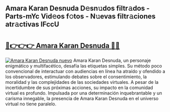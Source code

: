## Amara Karan Desnuda D𝚎sn𝚞dos filtr𝚊dos - Parts-mYc Vid𝚎os f𝚘tos - N𝚞evas filtr𝚊ciones atr𝚊ctivas lFccU

# <h2><a href="http://mb1ijl.tromn.icu/?c=Amara+Karan+Desnuda">🔗👉👉👉 Amara Karan Desnuda 🔗🔗</a></h2>

[![Amara Karan Desnuda nuevo](https://i.imgur.com/pEAQMta.gif)](http://mb1ijl.tromn.icu/?c=Amara+Karan+Desnuda)
Amara Karan Desnuda, un personaje enigmático y multifacético, desafía las etiquetas simples. Su método poco convencional de interactuar con audiencias en línea ha atraído y ofendido a los observadores, estimulando debates sobre el consentimiento, la moralidad y las complejidades de las sociedades virtuales. A pesar de la incertidumbre de sus próximas acciones, su impacto en la comunidad virtual es profundo. Impulsada por una determinación inquebrantable y un carisma innegable, la presencia de Amara Karan Desnuda en el universo virtual no tiene paralelo.
